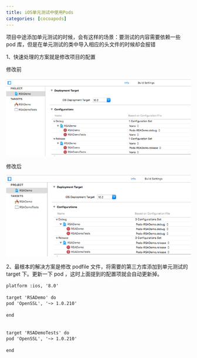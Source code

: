 ```yaml
---
title: iOS单元测试中使用Pods
categories: [cocoapods]
---
```


项目中途添加单元测试的时候，会有这样的场景：要测试的内容需要依赖一些 pod 库，但是在单元测试的类中导入相应的头文件的时候却会报错

1、快速处理的方案就是修改项目的配置

修改前

![](https://raw.githubusercontent.com/DullDevil/pics/master/podfortest/podfortest-1.png)

修改后

![](https://raw.githubusercontent.com/DullDevil/pics/master/podfortest/podfortest-2.png)



2、最根本的解决方案是修改 podfile 文件，将需要的第三方库添加到单元测试的 target 下。更新一下 pod ，这时上面提到的配置项就会自动更新掉。

```
platform :ios, '8.0'

target 'RSADemo' do
pod 'OpenSSL', '~> 1.0.210'

end


target 'RSADemoTests' do
pod 'OpenSSL', '~> 1.0.210'

end
```
